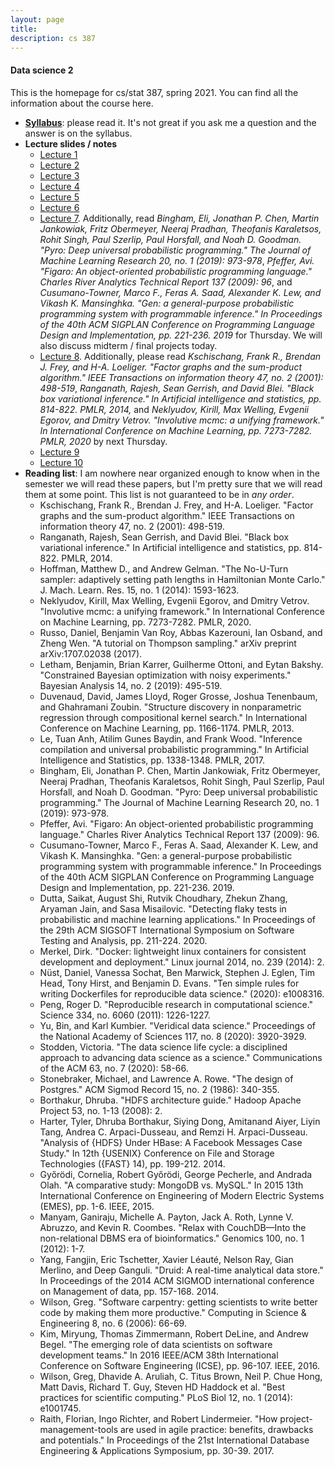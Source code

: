 ```yaml
---
layout: page
title:      
description: cs 387
---
```


#### Data science 2

This is the homepage for cs/stat 387, spring 2021. 
You can find all the information about the course here.

+ [**Syllabus**](./syllabus.pdf): please read it. It's not great if you ask me a question and the answer is on the syllabus.
+ **Lecture slides / notes**
	+ [Lecture 1](./slides/2021-02-02cs387-slides.pdf)
	+ [Lecture 2](./slides/2021-02-04cs387-slides.pdf)
	+ [Lecture 3](./slides/2021-02-09cs387-slides.pdf)
	+ [Lecture 4](./notes/2021-02-11notes.html)
	+ [Lecture 5](./slides/2021-02-16notes.slides.html)
	+ [Lecture 6](./slides/2021-02-17notes.slides.html)
	+ [Lecture 7](./slides/2021-02-23notes.slides.html). Additionally, read *Bingham, Eli, Jonathan P. Chen, Martin Jankowiak, Fritz Obermeyer, Neeraj Pradhan, Theofanis Karaletsos, Rohit Singh, Paul Szerlip, Paul Horsfall, and Noah D. Goodman. "Pyro: Deep universal probabilistic programming." The Journal of Machine Learning Research 20, no. 1 (2019): 973-978*, *Pfeffer, Avi. "Figaro: An object-oriented probabilistic programming language." Charles River Analytics Technical Report 137 (2009): 96*, and *Cusumano-Towner, Marco F., Feras A. Saad, Alexander K. Lew, and Vikash K. Mansinghka. "Gen: a general-purpose probabilistic programming system with programmable inference." In Proceedings of the 40th ACM SIGPLAN Conference on Programming Language Design and Implementation, pp. 221-236. 2019* for Thursday. We will also discuss midterm / final projects today.
	+ [Lecture 8](./slides/2021-02-25notes.slides.html). Additionally, please read *Kschischang, Frank R., Brendan J. Frey, and H-A. Loeliger. "Factor graphs and the sum-product algorithm." IEEE Transactions on information theory 47, no. 2 (2001): 498-519*, *Ranganath, Rajesh, Sean Gerrish, and David Blei. "Black box variational inference." In Artificial intelligence and statistics, pp. 814-822. PMLR, 2014,* and *Neklyudov, Kirill, Max Welling, Evgenii Egorov, and Dmitry Vetrov. "Involutive mcmc: a unifying framework." In International Conference on Machine Learning, pp. 7273-7282. PMLR, 2020* by next Thursday.
    + [Lecture 9](./slides/2021-03-04notes.slides.html)
    + [Lecture 10](./clides/2021-03-09notes.slides.html)
+ **Reading list**: I am nowhere near organized enough to know when in the semester we will read these papers, but I'm pretty sure that we will read them
    at some point. This list is not guaranteed to be in *any order*.
    + Kschischang, Frank R., Brendan J. Frey, and H-A. Loeliger. "Factor graphs and the sum-product algorithm." IEEE Transactions on information theory 47, no. 2 (2001): 498-519.
    + Ranganath, Rajesh, Sean Gerrish, and David Blei. "Black box variational inference." In Artificial intelligence and statistics, pp. 814-822. PMLR, 2014.
    + Hoffman, Matthew D., and Andrew Gelman. "The No-U-Turn sampler: adaptively setting path lengths in Hamiltonian Monte Carlo." J. Mach. Learn. Res. 15, no. 1 (2014): 1593-1623.
    + Neklyudov, Kirill, Max Welling, Evgenii Egorov, and Dmitry Vetrov. "Involutive mcmc: a unifying framework." In International Conference on Machine Learning, pp. 7273-7282. PMLR, 2020.
    + Russo, Daniel, Benjamin Van Roy, Abbas Kazerouni, Ian Osband, and Zheng Wen. "A tutorial on Thompson sampling." arXiv preprint arXiv:1707.02038 (2017).
    + Letham, Benjamin, Brian Karrer, Guilherme Ottoni, and Eytan Bakshy. "Constrained Bayesian optimization with noisy experiments." Bayesian Analysis 14, no. 2 (2019): 495-519.
    + Duvenaud, David, James Lloyd, Roger Grosse, Joshua Tenenbaum, and Ghahramani Zoubin. "Structure discovery in nonparametric regression through compositional kernel search." In International Conference on Machine Learning, pp. 1166-1174. PMLR, 2013.
    + Le, Tuan Anh, Atilim Gunes Baydin, and Frank Wood. "Inference compilation and universal probabilistic programming." In Artificial Intelligence and Statistics, pp. 1338-1348. PMLR, 2017.
    + Bingham, Eli, Jonathan P. Chen, Martin Jankowiak, Fritz Obermeyer, Neeraj Pradhan, Theofanis Karaletsos, Rohit Singh, Paul Szerlip, Paul Horsfall, and Noah D. Goodman. "Pyro: Deep universal probabilistic programming." The Journal of Machine Learning Research 20, no. 1 (2019): 973-978.
    + Pfeffer, Avi. "Figaro: An object-oriented probabilistic programming language." Charles River Analytics Technical Report 137 (2009): 96.
    + Cusumano-Towner, Marco F., Feras A. Saad, Alexander K. Lew, and Vikash K. Mansinghka. "Gen: a general-purpose probabilistic programming system with programmable inference." In Proceedings of the 40th ACM SIGPLAN Conference on Programming Language Design and Implementation, pp. 221-236. 2019.
    + Dutta, Saikat, August Shi, Rutvik Choudhary, Zhekun Zhang, Aryaman Jain, and Sasa Misailovic. "Detecting flaky tests in probabilistic and machine learning applications." In Proceedings of the 29th ACM SIGSOFT International Symposium on Software Testing and Analysis, pp. 211-224. 2020.
    + Merkel, Dirk. "Docker: lightweight linux containers for consistent development and deployment." Linux journal 2014, no. 239 (2014): 2.
    + Nüst, Daniel, Vanessa Sochat, Ben Marwick, Stephen J. Eglen, Tim Head, Tony Hirst, and Benjamin D. Evans. "Ten simple rules for writing Dockerfiles for reproducible data science." (2020): e1008316.
    + Peng, Roger D. "Reproducible research in computational science." Science 334, no. 6060 (2011): 1226-1227.
    + Yu, Bin, and Karl Kumbier. "Veridical data science." Proceedings of the National Academy of Sciences 117, no. 8 (2020): 3920-3929.
    + Stodden, Victoria. "The data science life cycle: a disciplined approach to advancing data science as a science." Communications of the ACM 63, no. 7 (2020): 58-66.
    + Stonebraker, Michael, and Lawrence A. Rowe. "The design of Postgres." ACM Sigmod Record 15, no. 2 (1986): 340-355.
    + Borthakur, Dhruba. "HDFS architecture guide." Hadoop Apache Project 53, no. 1-13 (2008): 2.
    + Harter, Tyler, Dhruba Borthakur, Siying Dong, Amitanand Aiyer, Liyin Tang, Andrea C. Arpaci-Dusseau, and Remzi H. Arpaci-Dusseau. "Analysis of {HDFS} Under HBase: A Facebook Messages Case Study." In 12th {USENIX} Conference on File and Storage Technologies ({FAST} 14), pp. 199-212. 2014.
    + Győrödi, Cornelia, Robert Győrödi, George Pecherle, and Andrada Olah. "A comparative study: MongoDB vs. MySQL." In 2015 13th International Conference on Engineering of Modern Electric Systems (EMES), pp. 1-6. IEEE, 2015.
    + Manyam, Ganiraju, Michelle A. Payton, Jack A. Roth, Lynne V. Abruzzo, and Kevin R. Coombes. "Relax with CouchDB—Into the non-relational DBMS era of bioinformatics." Genomics 100, no. 1 (2012): 1-7.
    + Yang, Fangjin, Eric Tschetter, Xavier Léauté, Nelson Ray, Gian Merlino, and Deep Ganguli. "Druid: A real-time analytical data store." In Proceedings of the 2014 ACM SIGMOD international conference on Management of data, pp. 157-168. 2014.
    + Wilson, Greg. "Software carpentry: getting scientists to write better code by making them more productive." Computing in Science & Engineering 8, no. 6 (2006): 66-69.
    + Kim, Miryung, Thomas Zimmermann, Robert DeLine, and Andrew Begel. "The emerging role of data scientists on software development teams." In 2016 IEEE/ACM 38th International Conference on Software Engineering (ICSE), pp. 96-107. IEEE, 2016.
    + Wilson, Greg, Dhavide A. Aruliah, C. Titus Brown, Neil P. Chue Hong, Matt Davis, Richard T. Guy, Steven HD Haddock et al. "Best practices for scientific computing." PLoS Biol 12, no. 1 (2014): e1001745.
    + Raith, Florian, Ingo Richter, and Robert Lindermeier. "How project-management-tools are used in agile practice: benefits, drawbacks and potentials." In Proceedings of the 21st International Database Engineering & Applications Symposium, pp. 30-39. 2017.




